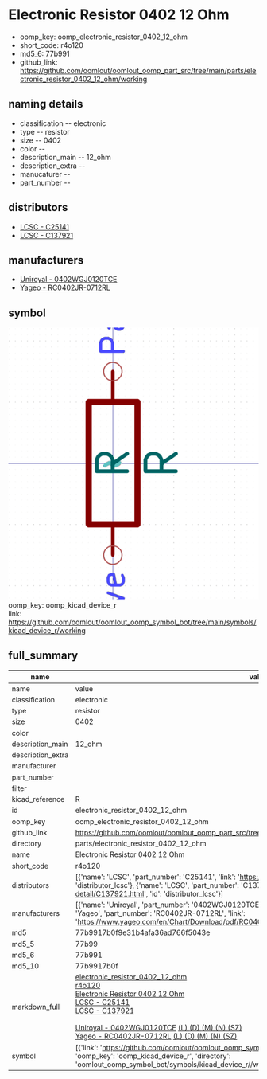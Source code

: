 # Electronic Resistor 0402 12 Ohm

  
* oomp_key: oomp_electronic_resistor_0402_12_ohm 
* short_code: r4o120
* md5_6: 77b991  
* github_link: https://github.com/oomlout/oomlout_oomp_part_src/tree/main/parts/electronic_resistor_0402_12_ohm/working  
## naming details
* classification -- electronic
* type -- resistor
* size -- 0402
* color -- 
* description_main -- 12_ohm
* description_extra -- 
* manucaturer -- 
* part_number -- 

## distributors
* [LCSC - C25141](https://lcsc.com/product-detail/C25141.html)  
* [LCSC - C137921](https://lcsc.com/product-detail/C137921.html)  

## manufacturers
* [Uniroyal - 0402WGJ0120TCE]()  
* [Yageo - RC0402JR-0712RL](https://www.yageo.com/en/Chart/Download/pdf/RC0402JR-0712RL)  

## symbol

![](symbol/0/working/working_600.png)  
oomp_key: oomp_kicad_device_r  
link: https://github.com/oomlout/oomlout_oomp_symbol_bot/tree/main/symbols/kicad_device_r/working  


## full_summary
| name | value | 
| --- | --- | 
| name | value | 
| classification | electronic | 
| type | resistor | 
| size | 0402 | 
| color |  | 
| description_main | 12_ohm | 
| description_extra |  | 
| manufacturer |  | 
| part_number |  | 
| filter |  | 
| kicad_reference | R | 
| id | electronic_resistor_0402_12_ohm | 
| oomp_key | oomp_electronic_resistor_0402_12_ohm | 
| github_link | https://github.com/oomlout/oomlout_oomp_part_src/tree/main/parts/electronic_resistor_0402_12_ohm/working | 
| directory | parts/electronic_resistor_0402_12_ohm | 
| name | Electronic Resistor 0402 12 Ohm | 
| short_code | r4o120 | 
| distributors | [{'name': 'LCSC', 'part_number': 'C25141', 'link': 'https://lcsc.com/product-detail/C25141.html', 'id': 'distributor_lcsc'}, {'name': 'LCSC', 'part_number': 'C137921', 'link': 'https://lcsc.com/product-detail/C137921.html', 'id': 'distributor_lcsc'}] | 
| manufacturers | [{'name': 'Uniroyal', 'part_number': '0402WGJ0120TCE', 'link': '', 'id': 'manufacturer_uniroyal'}, {'name': 'Yageo', 'part_number': 'RC0402JR-0712RL', 'link': 'https://www.yageo.com/en/Chart/Download/pdf/RC0402JR-0712RL', 'id': 'manufacturer_yageo'}] | 
| md5 | 77b9917b0f9e31b4afa36ad766f5043e | 
| md5_5 | 77b99 | 
| md5_6 | 77b991 | 
| md5_10 | 77b9917b0f | 
| markdown_full | [electronic_resistor_0402_12_ohm](https://github.com/oomlout/oomlout_oomp_part_src/tree/main/parts/electronic_resistor_0402_12_ohm/working)<br>[r4o120](https://github.com/oomlout/oomlout_oomp_part_src/tree/main/parts/electronic_resistor_0402_12_ohm/working)<br>[Electronic Resistor 0402 12 Ohm](https://github.com/oomlout/oomlout_oomp_part_src/tree/main/parts/electronic_resistor_0402_12_ohm/working)<br>[LCSC - C25141<br>](https://lcsc.com/product-detail/C25141.html)[LCSC - C137921<br>](https://lcsc.com/product-detail/C137921.html)<br>[Uniroyal - 0402WGJ0120TCE]() [(L)  ](https://www.lcsc.com/search?q=0402WGJ0120TCE)[(D)  ](https://www.digikey.com/en/products?,keywords=0402WGJ0120TCE)[(M)  ](https://www.mouser.com/Search/Refine?Keyword=0402WGJ0120TCE)[(N)  ](https://www.newark.com/search?st=0402WGJ0120TCE)[(SZ)  ](https://so.szlcsc.com/global.html?k=0402WGJ0120TCE)<br>[Yageo - RC0402JR-0712RL](https://www.yageo.com/en/Chart/Download/pdf/RC0402JR-0712RL) [(L)  ](https://www.lcsc.com/search?q=RC0402JR-0712RL)[(D)  ](https://www.digikey.com/en/products?,keywords=RC0402JR-0712RL)[(M)  ](https://www.mouser.com/Search/Refine?Keyword=RC0402JR-0712RL)[(N)  ](https://www.newark.com/search?st=RC0402JR-0712RL)[(SZ)  ](https://so.szlcsc.com/global.html?k=RC0402JR-0712RL)<br> | 
| symbol | [{'link': 'https://github.com/oomlout/oomlout_oomp_symbol_bot/tree/main/symbols/kicad_device_r', 'oomp_key': 'oomp_kicad_device_r', 'directory': 'oomlout_oomp_symbol_bot/symbols/kicad_device_r//working/working.kicad_sym'}] | 
